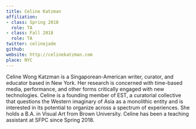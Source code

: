 ```yaml
---
title: Celine Katzman
affiliation:
- class: Spring 2018
  role: TA
- class: Fall 2018
  role: TA
twitter: celinejade
github:
website: http://celinekatzman.com
place: NYC
---
```

Celine Wong Katzman is a Singaporean-American writer, curator, and educator based in New York. Her research is concerned with time-based media, performance, and other forms critically engaged with new technologies. Celine is a founding member of EST, a curatorial collective that questions the Western imaginary of Asia as a monolithic entity and is interested in its potential to organize across a spectrum of experiences. She holds a B.A. in Visual Art from Brown University. Celine has been a teaching assistant at SFPC since Spring 2018.
